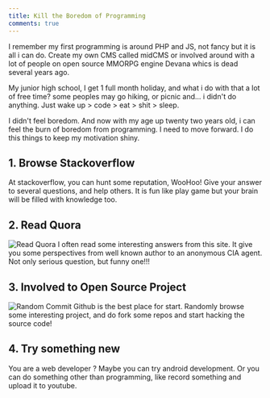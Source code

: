 ```yaml
---
title: Kill the Boredom of Programming
comments: true
---
```

I remember my first programming is around PHP and JS, not fancy but it is all i can do. 
Create my own CMS called midCMS or involved around with a lot of people on open source MMORPG engine Devana whics is dead several years ago.

My junior high school, I get 1 full month holiday, and what i do with that a lot of free time? some peoples may go hiking, or picnic and... i didn't do anything. Just wake up > code > eat > shit > sleep. 

I didn't feel boredom. And now with my age up twenty two years old, i can feel the burn of boredom from programming. I need to move forward. I do this things to keep my motivation shiny.

## 1. Browse Stackoverflow
At stackoverflow, you can hunt some reputation, WooHoo! Give your answer to several questions, and help others. It is fun like play game but your brain will be filled with knowledge too.

## 2. Read Quora
![Read Quora](https://qph.is.quoracdn.net/main-qimg-d151795ad8564512ed8e211165df7718)
I often read some interesting answers from this site. It give you some perspectives from well known author to an anonymous CIA agent. Not only serious question, but funny one!!!

## 3. Involved to Open Source Project
![Random Commit](http://imgs.xkcd.com/comics/git_commit.png)
Github is the best place for start. Randomly browse some interesting project, and do fork some repos and start hacking the source code!

## 4. Try something new
You are a web developer ? Maybe you can try android development. Or you can do something other than programming, like record something and upload it to youtube.
